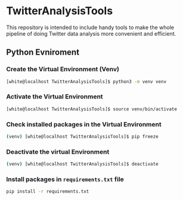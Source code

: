 # TwitterAnalysisTools
This repository is intended to include handy tools to make the whole pipeline of doing Twitter data analysis more convenient and efficient.

## Python Evniroment

### Create the Virtual Environment (Venv)
```bash
[white@localhost TwitterAnalysisTools]$ python3 -m venv venv
```

### Activate the Virtual Environment
```bash
[white@localhost TwitterAnalysisTools]$ source venv/bin/activate
```

### Check installed packages in the Virtual Environment
```bash
(venv) [white@localhost TwitterAnalysisTools]$ pip freeze
```

### Deactivate the virtual Environment
```bash
(venv) [white@localhost TwitterAnalysisTools]$ deactivate
```

### Install packages in `requirements.txt` file
```bash
pip install -r requirements.txt
```

